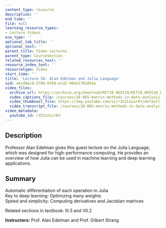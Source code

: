 ```yaml
---
content_type: resource
description: ''
end_time: ''
file: null
learning_resource_types:
- Lecture Videos
ocw_type: ''
optional_tab_title: ''
optional_text: ''
parent_title: Video Lectures
parent_type: CourseSection
related_resources_text: ''
resource_index_text: ''
resourcetype: Video
start_time: ''
title: 'Lecture 36: Alan Edelman and Julia Language'
uid: a6cd4ecd-5788-6f69-ecd2-90e51701054a
video_files:
  archive_url: https://archive.org/download/MIT18.065S18/MIT18_065S18_Lecture36_300k.mp4
  video_captions_file: /courses/18-065-matrix-methods-in-data-analysis-signal-processing-and-machine-learning-spring-2018/7deb4ee1bfd852b788a1bafb6ec15cf2_rZS2LGiurKY.vtt
  video_thumbnail_file: https://img.youtube.com/vi/rZS2LGiurKY/default.jpg
  video_transcript_file: /courses/18-065-matrix-methods-in-data-analysis-signal-processing-and-machine-learning-spring-2018/17528c2faa0ec74a8c7a739136468674_rZS2LGiurKY.pdf
video_metadata:
  youtube_id: rZS2LGiurKY
---
```


Description
-----------

Professor Alan Edelman gives this guest lecture on the Julia Language, which was designed for high-performance computing. He provides an overview of how Julia can be used in machine learning and deep learning applications.

Summary
-------

Automatic differentiation of each operation in Julia  
Key to deep learning: Optimizing many weights  
Speed and simplicity: Computing derivatives and Jacobian matrices

Related sections in textbook: III.3 and VII.2

**Instructors:** Prof. Alan Edelman and Prof. Gilbert Strang



